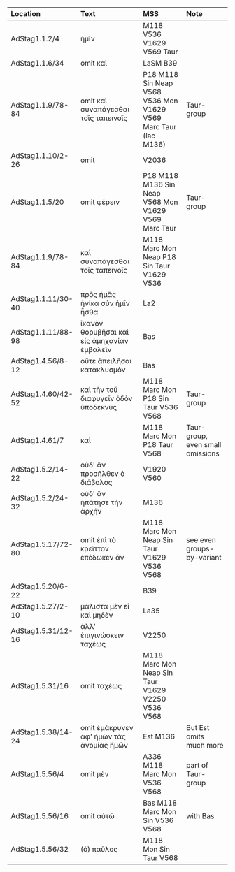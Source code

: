 |Location|Text|MSS|Note|
|:-------|:---|:---|:---|
|AdStag1.1.2/4|ἡμῖν|M118 V536 V1629 V569 Taur||
|AdStag1.1.6/34|omit καὶ|LaSM B39||
|AdStag1.1.9/78-84|omit καὶ συναπάγεσθαι τοῖς ταπεινοῖς|P18 M118 Sin Neap V568 V536 Mon V1629 V569 Marc Taur (lac M136)|Taur-group|
|AdStag1.1.10/2-26|omit|V2036||
|AdStag1.1.5/20|omit φέρειν|P18 M118 M136 Sin Neap V568 Mon V1629 V569 Marc Taur|Taur-group|
|AdStag1.1.9/78-84|καὶ συναπάγεσθαι τοῖς ταπεινοῖς|M118 Marc Mon Neap P18 Sin Taur V1629 V536||
|AdStag1.1.11/30-40|πρὸς ἡμᾶς ἡνίκα σὺν ἡμῖν ἦσθα|La2||
|AdStag1.1.11/88-98|ἱκανὸν θορυβῆσαι καὶ εἰς ἀμηχανίαν ἐμβαλεῖν|Bas||
|AdStag1.4.56/8-12|οὔτε ἀπειλῆσαι κατακλυσμὸν|Bas||
|AdStag1.4.60/42-52|καὶ τὴν τοῦ διαφυγεῖν ὁδὸν ὑποδεκνύς|M118 Marc Mon P18 Sin Taur V536 V568|Taur-group|
|AdStag1.4.61/7|καὶ|M118 Marc Mon P18 Taur V568|Taur-group, even small omissions|
|AdStag1.5.2/14-22|οὐδ' ἂν προσῆλθεν ὁ διάβολος|V1920 V560 ||
|AdStag1.5.2/24-32|οὐδ' ἂν ἠπάτησε τὴν ἀρχήν|M136||
|AdStag1.5.17/72-80|omit ἐπὶ τὸ κρεῖττον ἐπέδωκεν ἄν|M118 Marc Mon Neap Sin Taur V1629 V536 V568| see even groups-by-variant|
|AdStag1.5.20/6-22||B39||
|AdStag1.5.27/2-10|μάλιστα μὲν εἰ καὶ μηδὲν|La35||
|AdStag1.5.31/12-16|ἀλλ' ἐπιγινώσκειν ταχέως|V2250||
|AdStag1.5.31/16|omit ταχέως|M118 Marc Mon Neap Sin Taur V1629 V2250 V536 V568||
|AdStag1.5.38/14-24|omit ἐμάκρυνεν ἀφ' ἡμῶν τὰς ἀνομίας ἡμῶν|Est M136|But Est omits much more|
|AdStag1.5.56/4|omit μὲν|A336 M118 Marc Mon V536 V568|part of Taur-group|
|AdStag1.5.56/16|omit αὐτῶ|Bas M118 Marc Mon Sin V536 V568|with Bas|
|AdStag1.5.56/32|(ὁ) παῦλος|M118 Mon Sin Taur V568||



